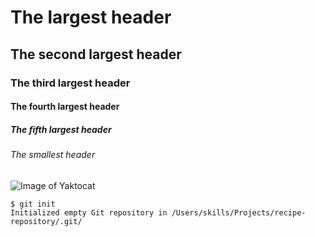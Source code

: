 # The largest header
## The second largest header
### The third largest header
#### The fourth largest header
##### The fifth largest header
###### The smallest header
  
![Image of Yaktocat](https://octodex.github.com/images/yaktocat.png)
```
$ git init
Initialized empty Git repository in /Users/skills/Projects/recipe-repository/.git/
```
